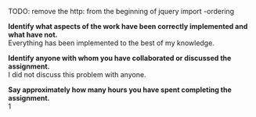 TODO: remove the http: from the beginning of jquery import
-ordering

**Identify what aspects of the work have been correctly implemented and what have not.**  
Everything has been implemented to the best of my knowledge.

**Identify anyone with whom you have collaborated or discussed the assignment.**  
I did not discuss this problem with anyone.

**Say approximately how many hours you have spent completing the assignment.**  
1


